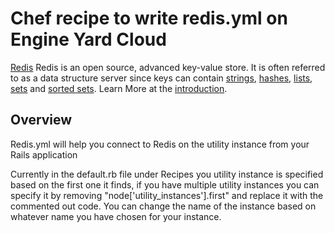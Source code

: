 Chef recipe to write redis.yml on Engine Yard Cloud
=========

[Redis][1] Redis is an open source, advanced key-value store. It is often referred to as a data structure server since keys can contain [strings][6], [hashes][5], [lists][4], [sets][3] and [sorted sets][2].  Learn More at the [introduction][7].

Overview
--------

Redis.yml will help you connect to Redis on the utility instance from your Rails application

Currently in the default.rb file under Recipes you utility instance is specified based on the first one it finds, if you have multiple utility instances you can specify it by removing "node['utility_instances'].first" and replace it with the commented out code. You can change the name of the instance based on whatever name you have chosen for your instance.

[1]: http://redis.io/
[2]: http://redis.io/topics/data-types#sorted-sets
[3]: http://redis.io/topics/data-types#sets
[4]: http://redis.io/topics/data-types#lists
[5]: http://redis.io/topics/data-types#hashes
[6]: http://redis.io/topics/data-types#strings
[7]: http://redis.io/topics/introduction

